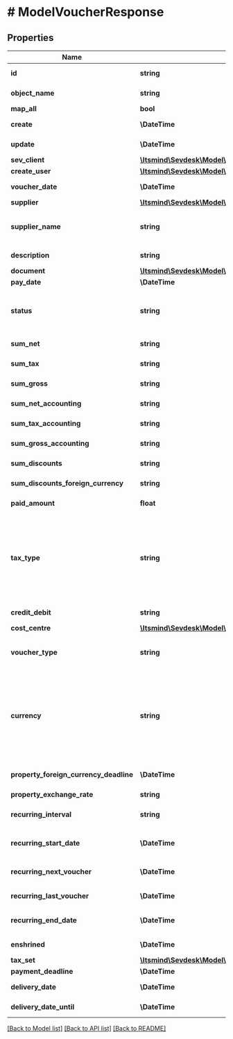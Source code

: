 # # ModelVoucherResponse

## Properties

Name | Type | Description | Notes
------------ | ------------- | ------------- | -------------
**id** | **string** | The voucher id | [optional] [readonly]
**object_name** | **string** | The voucher object name | [optional] [readonly]
**map_all** | **bool** |  | [optional]
**create** | **\DateTime** | Date of voucher creation | [optional] [readonly]
**update** | **\DateTime** | Date of last voucher update | [optional] [readonly]
**sev_client** | [**\Itsmind\Sevdesk\Model\ModelVoucherResponseSevClient**](ModelVoucherResponseSevClient.md) |  | [optional]
**create_user** | [**\Itsmind\Sevdesk\Model\ModelVoucherResponseCreateUser**](ModelVoucherResponseCreateUser.md) |  | [optional]
**voucher_date** | **\DateTime** | Needs to be provided as timestamp or dd.mm.yyyy | [optional]
**supplier** | [**\Itsmind\Sevdesk\Model\ModelVoucherResponseSupplier**](ModelVoucherResponseSupplier.md) |  | [optional]
**supplier_name** | **string** | The supplier name.&lt;br&gt;       The value you provide here will determine what supplier name is shown for the voucher in case you did not provide a supplier. | [optional]
**description** | **string** | The description of the voucher. Essentially the voucher number. | [optional]
**document** | [**\Itsmind\Sevdesk\Model\ModelVoucherResponseDocument**](ModelVoucherResponseDocument.md) |  | [optional]
**pay_date** | **\DateTime** | Needs to be timestamp or dd.mm.yyyy | [optional]
**status** | **string** | Please have a look in       &lt;a href&#x3D;&#39;https://api.sevdesk.de/#section/Types-and-status-of-vouchers&#39;&gt;status of vouchers&lt;/a&gt;      to see what the different status codes mean | [optional]
**sum_net** | **string** | Net sum of the voucher | [optional] [readonly]
**sum_tax** | **string** | Tax sum of the voucher | [optional] [readonly]
**sum_gross** | **string** | Gross sum of the voucher | [optional] [readonly]
**sum_net_accounting** | **string** | Net accounting sum of the voucher. Is usually the same as sumNet | [optional] [readonly]
**sum_tax_accounting** | **string** | Tax accounting sum of the voucher. Is usually the same as sumTax | [optional] [readonly]
**sum_gross_accounting** | **string** | Gross accounting sum of the voucher. Is usually the same as sumGross | [optional] [readonly]
**sum_discounts** | **string** | Sum of all discounts in the voucher | [optional] [readonly]
**sum_discounts_foreign_currency** | **string** | Discounts sum of the voucher in the foreign currency | [optional] [readonly]
**paid_amount** | **float** | Amount which has already been paid for this voucher by the customer | [optional] [readonly]
**tax_type** | **string** | Tax type of the voucher. There are four tax types: 1. default - Umsatzsteuer ausweisen 2. eu - Steuerfreie innergemeinschaftliche Lieferung (Europäische Union) 3. noteu - Steuerschuldnerschaft des Leistungsempfängers (außerhalb EU, z. B. Schweiz) 4. custom - Using custom tax set 5. ss - Not subject to VAT according to §19 1 UStG  Tax rates are heavily connected to the tax type used. | [optional]
**credit_debit** | **string** | Defines if your voucher is a credit (C) or debit (D) | [optional]
**cost_centre** | [**\Itsmind\Sevdesk\Model\ModelVoucherResponseCostCentre**](ModelVoucherResponseCostCentre.md) |  | [optional]
**voucher_type** | **string** | Type of the voucher. For more information on the different types, check       &lt;a href&#x3D;&#39;https://api.sevdesk.de/#section/Types-and-status-of-vouchers&#39;&gt;this&lt;/a&gt; | [optional]
**currency** | **string** | specifies which currency the voucher should have. Attention: If the currency differs from the default currency stored in the account, then either the \&quot;propertyForeignCurrencyDeadline\&quot; or \&quot;propertyExchangeRate\&quot; parameter must be specified. If both parameters are specified, then the \&quot;propertyForeignCurrencyDeadline\&quot; parameter is preferred | [optional]
**property_foreign_currency_deadline** | **\DateTime** | Defines the exchange rate day and and then the exchange rate is set from sevDesk. Needs to be provided as timestamp or dd.mm.yyyy | [optional]
**property_exchange_rate** | **string** | Defines the exchange rate | [optional]
**recurring_interval** | **string** | The DateInterval in which recurring vouchers are generated.&lt;br&gt;       Necessary attribute for all recurring vouchers. | [optional]
**recurring_start_date** | **\DateTime** | The date when the recurring vouchers start being generated.&lt;br&gt;       Necessary attribute for all recurring vouchers. | [optional]
**recurring_next_voucher** | **\DateTime** | The date when the next voucher should be generated.&lt;br&gt;       Necessary attribute for all recurring vouchers. | [optional]
**recurring_last_voucher** | **\DateTime** | The date when the last voucher was generated. | [optional]
**recurring_end_date** | **\DateTime** | The date when the recurring vouchers end being generated.&lt;br&gt;      Necessary attribute for all recurring vouchers. | [optional]
**enshrined** | **\DateTime** | Defines if and when voucher was enshrined. Enshrined vouchers can not be manipulated. | [optional]
**tax_set** | [**\Itsmind\Sevdesk\Model\ModelVoucherResponseTaxSet**](ModelVoucherResponseTaxSet.md) |  | [optional]
**payment_deadline** | **\DateTime** | Payment deadline of the voucher. | [optional]
**delivery_date** | **\DateTime** | Needs to be provided as timestamp or dd.mm.yyyy | [optional]
**delivery_date_until** | **\DateTime** | Needs to be provided as timestamp or dd.mm.yyyy | [optional]

[[Back to Model list]](../../README.md#models) [[Back to API list]](../../README.md#endpoints) [[Back to README]](../../README.md)
